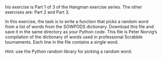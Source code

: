 his exercise is Part 1 of 3 of the Hangman exercise series. The other exercises are: Part 2 and Part 3.

In this exercise, the task is to write a function that picks a random word from a list of words from the SOWPODS dictionary. Download this file and save it in the same directory as your Python code. This file is Peter Norvig’s compilation of the dictionary of words used in professional Scrabble tournaments. Each line in the file contains a single word.

Hint: use the Python random library for picking a random word.